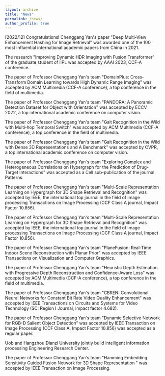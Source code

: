 ```yaml
---
layout: archive
title: "News"
permalink: /news/
author_profile: true
---
```


[2022/12] Congratulations! Chenggang Yan's paper "Deep Multi-View Enhancement Hashing for Image Retrieval" was awarded one of the 100 most influential international academic papers from China in 2021.

The research "Improving Dynamic HDR Imaging with Fusion Transformer" of the graduate student of IIPL was accepted by AAAI 2023, CCF-A conference.

The paper of Professor Chenggang Yan's team "DomainPlus: Cross-Transform Domain Learning towards High Dynamic Range Imaging" was accepted by ACM Multimedia (CCF-A conference), a top conference in the field of multimedia.

The paper of Professor Chenggang Yan's team "PANDORA: A Panoramic Detection Dataset for Object with Orientation" was accepted by ECCV 2022, a top international academic conference on computer vision.

The paper of Professor Chenggang Yan's team "Gait Recognition in the Wild with Multi-hop Temporal Switch" was accepted by ACM Multimedia (CCF-A conference), a top conference in the field of multimedia.

The paper of Professor Chenggang Yan's team "Gait Recognition in the Wild with Dense 3D Representations and A Benchmark" was accepted by CVPR, a top international academic conference on computer vision.

The paper of Professor Chenggang Yan's team "Exploring Complex and Heterogeneous Correlations on Hypergraph for the Prediction of Drug-Target Interactions" was accepted as a Cell sub-publication of the journal Patterns.

The paper of Professor Chenggang Yan's team "Multi-Scale Representation Learning on Hypergraph for 3D Shape Retrieval and Recognition" was accepted by IEEE, the international top journal in the field of image processing Transactions on Image Processing (CCF Class A journal, Impact Factor 10.856).

The paper of Professor Chenggang Yan's team "Multi-Scale Representation Learning on Hypergraph for 3D Shape Retrieval and Recognition" was accepted by IEEE, the international top journal in the field of image processing Transactions on Image Processing (CCF Class A journal, Impact Factor 10.856).

The paper of Professor Chenggang Yan's team "PlaneFusion: Real-Time Indoor Scene Reconstruction with Planar Prior" was accepted by IEEE Transactions on Visualization and Computer Graphics.

The paper of Professor Chenggang Yan's team "Heuristic Depth Estimation with Progressive Depth Reconstruction and Confidence-Aware Loss" was accepted by ACM Multimedia (CCF-A conference), a top conference in the field of multimedia.

The paper of Professor Chenggang Yan's team "CBREN: Convolutional Neural Networks for Constant Bit Rate Video Quality Enhancement" was accepted by IEEE Transactions on Circuits and Systems for Video Technology (SCI Region I Journal, Impact factor 4.682).

The paper of Professor Chenggang Yan's team "Dynamic Selective Network for RGB-D Salient Object Detection" was accepted by IEEE Transaction on Image Processing (CCF Class A, Impact Factor 10.856) was accepted as a regular paper.

Uob and Hangzhou Dianzi University jointly build intelligent information processing Engineering Research Center.

The paper of Professor Chenggang Yan's team "Hamming Embedding Sensitivity Guided Fusion Network for 3D Shape Representation " was accepted by IEEE Transaction on Image Processing.
